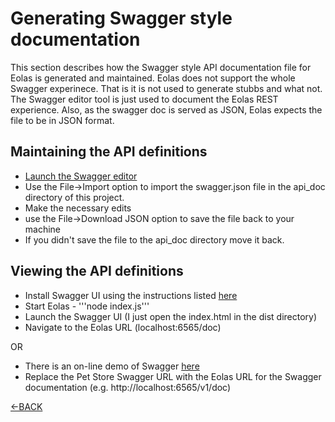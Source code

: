 # Generating Swagger style documentation

This section describes how the Swagger style API documentation file for Eolas is generated and maintained.  Eolas does not support the whole Swagger experinece.  That is it is not used to generate stubbs and what not.  The Swagger editor tool is just used to document the Eolas REST experience.  Also, as the swagger doc is served as JSON, Eolas expects the file to be in JSON format.

##  Maintaining the API definitions

- [Launch the Swagger editor](http://editor.swagger.io/#/ "Swagger Editor")
- Use the File->Import option to import the swagger.json file in the api_doc directory of this project.
- Make the necessary edits
- use the File->Download JSON option to save the file back to your machine
- If you didn't save the file to the api_doc directory move it back.

##  Viewing the API definitions

- Install Swagger UI using the instructions listed [here](http://swagger.io/swagger-ui/ "Swagger UI")
- Start Eolas - '''node index.js'''
- Launch the Swagger UI (I just open the index.html in the dist directory)
- Navigate to the Eolas URL (localhost:6565/doc)

OR

- There is an on-line demo of Swagger [here](http://petstore.swagger.io/ "Pet Store Swagger Example")
- Replace the Pet Store Swagger URL with the Eolas URL for the Swagger documentation (e.g. http://localhost:6565/v1/doc)



[<-BACK](README.md)
